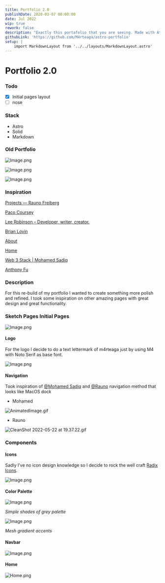 ```yaml
---
title: Portfolio 2.0
publishDate: 2020-03-07 00:00:00
date: Jul 2022
wip: true
rework: false
description: "Exactly this portafolio that you are seeing. Made with Atro."
githubLink: 'https://github.com/M4rteaga/astro-portfolio'
setup: |
    import MarkdownLayout from '../../layouts/MarkdownLayout.astro'
---
```

<MarkdownLayout title={frontmatter.title}>

# Portfolio 2.0

### Todo
 - [x] Initial pages layout
 - [ ] nose 

### Stack

- Astro
- Solid
- Markdown

### Old Portfolio

![Image.png](https://res.craft.do/user/full/688a2170-06e1-3ac6-c2d6-ea21a36cca08/doc/DC019DB7-1023-4C49-A040-08C8E674C614/54AD32B9-59ED-486F-A15E-B24F79DCEB3F_2/XMaNsTlqPJ6xqCnPkThRid3oRLTzFGRAjUBYlUMqHM4z/Image.png)

![Image.png](https://res.craft.do/user/full/688a2170-06e1-3ac6-c2d6-ea21a36cca08/doc/DC019DB7-1023-4C49-A040-08C8E674C614/3EC62DE6-0D25-447C-B504-C764CF5BFA1B_2/nBqKWtpr8AZ9QvrwYHI7eRS0uVQ3ZArytp0lzgboRO8z/Image.png)

![Image.png](https://res.craft.do/user/full/688a2170-06e1-3ac6-c2d6-ea21a36cca08/doc/DC019DB7-1023-4C49-A040-08C8E674C614/73340369-7877-4894-A243-3C9D89054B7B_2/4Y7QM54EGgmXqTgWupIy5JvVgeS3HFtPe5CzBrxHvyMz/Image.png)

### Inspiration

[Projects — Rauno Freiberg](https://rauno.me/projects)

[Paco Coursey](https://paco.me/)

[Lee Robinson – Developer, writer, creator.](https://leerob.io/)

[Brian Lovin](https://brianlovin.com/)

[About](https://shud.in/)

[Home](https://haydenbleasel.com/)

[Web 3 Stack | Mohamed Sadiq](https://www.mohamedsadiq.me/web3stack)

[Anthony Fu](https://antfu.me/)

### Description

For this re-build of my portfolio I wanted to create something more polish and refined. I took some inspiration on other amazing pages with great design and great functionality.

### Sketch Pages Initial Pages

![Image.png](https://res.craft.do/user/full/688a2170-06e1-3ac6-c2d6-ea21a36cca08/doc/DC019DB7-1023-4C49-A040-08C8E674C614/006A9EE7-6CD4-436C-96BD-F15D1763B130_2/gA4dtFxycv91FyvkxCYZ8Svy6FCIRE7yC3TDExCwlbEz/Image.png)

#### Logo

For the logo I decide to do a text lettermark of m4rteaga just by using M4 with Noto Serif as base font.

![Image.png](https://res.craft.do/user/full/688a2170-06e1-3ac6-c2d6-ea21a36cca08/doc/DC019DB7-1023-4C49-A040-08C8E674C614/48844E57-CDCE-4DA9-8E01-79957901F469_2/jf39SGfXO32BkB85dQqygUKdms99ILWt1LDqLMtvM5sz/Image.png)

#### Navigation

Took inspiration of [@Mohamed Sadiq](https://twitter.com/sadiq_moo) and [@Rauno](https://twitter.com/raunofreiberg) navigation method that looks like MacOS dock

- Mohamed

![AnimatedImage.gif](https://res.craft.do/user/full/688a2170-06e1-3ac6-c2d6-ea21a36cca08/doc/DC019DB7-1023-4C49-A040-08C8E674C614/73D32563-97A6-4D1B-B339-6449464AEF0D_2/5mkls3efq9jcfVafyaFRwK34DOSLxZ7n1sY3zSva57Mz/AnimatedImage.gif)

- Rauno

![CleanShot 2022-05-22 at 19.37.22.gif](https://res.craft.do/user/full/688a2170-06e1-3ac6-c2d6-ea21a36cca08/doc/DC019DB7-1023-4C49-A040-08C8E674C614/DD664942-CE4C-4FB6-9787-764E53C88DF0_2/Xrt2i52kZBOr8A6Jd3SrN21ci4ZnRTyY3EyGMokWhMYz/CleanShot%202022-05-22%20at%2019.37.22.gif)

### Components

#### Icons

Sadly I’ve no icon design knowledge so I decide to rock the well craft [Radix Icons](https://icons.modulz.app).

![Image.png](https://res.craft.do/user/full/688a2170-06e1-3ac6-c2d6-ea21a36cca08/doc/DC019DB7-1023-4C49-A040-08C8E674C614/89E8F2C2-F23B-492F-A7EE-D6169B47CC7E_2/Wkh37H7W8zoqtE2uY20XAtfPn9nRczny8iwC5un5JWgz/Image.png)

#### Color Palette

![Image.png](https://res.craft.do/user/full/688a2170-06e1-3ac6-c2d6-ea21a36cca08/doc/DC019DB7-1023-4C49-A040-08C8E674C614/94AFC8B4-787A-4803-8F85-A49F41F17C1F_2/z9u5SmOfH5WQsP6iMrUffHy4xToc8b7IbknS8napk9oz/Image.png)

*Simple shades of grey palette*

![Image.png](https://res.craft.do/user/full/688a2170-06e1-3ac6-c2d6-ea21a36cca08/doc/DC019DB7-1023-4C49-A040-08C8E674C614/058CB165-74D9-4C18-A7F6-03E4B93C7F5E_2/caI3JZMrUKQUw7uNvZX7RwK5jWlixkKTu5zA5EtDz00z/Image.png)

*Mesh gradient accents*

#### Navbar

![Image.png](https://res.craft.do/user/full/688a2170-06e1-3ac6-c2d6-ea21a36cca08/doc/DC019DB7-1023-4C49-A040-08C8E674C614/38DD9F24-5B62-460E-B4B6-5A93CE447A90_2/MbKbykZimG4QznrWoaRsoRAgCUytnthsUnDL5eHsWg0z/Image.png)

#### Home

![Home.png](https://res.craft.do/user/full/688a2170-06e1-3ac6-c2d6-ea21a36cca08/doc/DC019DB7-1023-4C49-A040-08C8E674C614/831BF7FF-61B7-4596-9D70-7842ECDE2D01_2/3PnQkLM36yQFxR8lg5pfDEgafOYXjucdgTXtfDbyfqwz/Home.png)


</MarkdownLayout>
